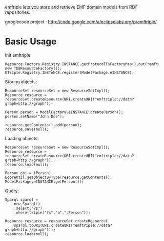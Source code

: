 
emfriple lets you store and retrieve EMF domain models from RDF repositories.

googlecode project : http://code.google.com/a/eclipselabs.org/p/emftriple/

# Basic Usage

Init emftriple:
    
    Resource.Factory.Registry.INSTANCE.getProtocolToFactoryMap().put("emftriple", new TDBResourceFactory());
    ETriple.Registry.INSTANCE.register(ModelPackage.eINSTANCE);

Storing objects:
    
    ResourceSet resourceSet = new ResourceSetImpl();
    Resource resource = resourceSet.createResource(URI.createURI("emftriple://data?graph=http://graph"));
    	
    Person person = ModelFactory.eINSTANCE.createPerson();
    person.setName("John Doe");
    
    resource.getContents().add(person);
    resource.save(null);

Loading objects:
    
    ResourceSet resourceSet = new ResourceSetImpl();
    Resource resource = resourceSet.createResource(URI.createURI("emftriple://data?graph=http://graph"));
    resource.load(null);

    Person obj = (Person) EcoreUtil.getObjectByType(resource.getContents(), ModelPackage.eINSTANCE.getPerson());

Query:
    
    Sparql sparql = 
        new Sparql()
        .select("?s")
        .where(triple("?s","a",":Person"));

    Resource resource = resourceSet.createResource(
        sparql.toURI(URI.createURI("emftriple://data?graph=http://graph")));
    resource.load(null);


